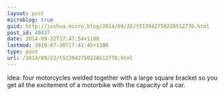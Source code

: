 ```yaml
---
layout: post
microblog: true
guid: http://joshua.micro.blog/2014/09/22/t513942750228512770.html
post_id: 40437
date: 2014-09-22T17:47:54+1100
lastmod: 2019-07-30T17:41:45+1100
type: post
url: /2014/09/22/t513942750228512770.html
---
```

Idea: four motorcycles welded together with a large square bracket so you get all the excitement of a motorbike with the capacity of a car.
